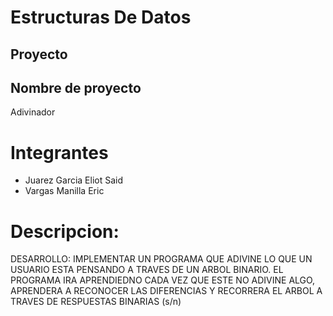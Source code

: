 # Estructuras De Datos

## Proyecto

## Nombre de proyecto 
Adivinador



# Integrantes
* Juarez Garcia Eliot Said
* Vargas Manilla Eric

# Descripcion:
DESARROLLO: IMPLEMENTAR UN PROGRAMA QUE ADIVINE LO QUE UN USUARIO ESTA PENSANDO A TRAVES DE UN ARBOL BINARIO. EL PROGRAMA IRA APRENDIEDNO
CADA VEZ QUE ESTE NO ADIVINE ALGO, APRENDERA A RECONOCER LAS DIFERENCIAS Y RECORRERA EL ARBOL A TRAVES DE RESPUESTAS
BINARIAS (s/n)
